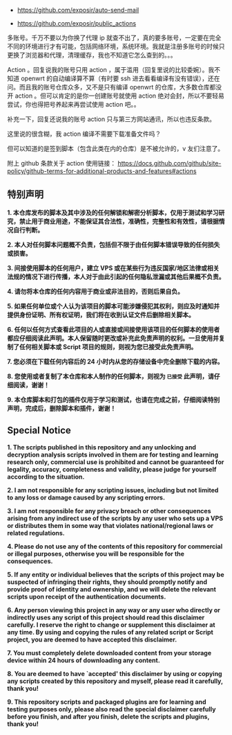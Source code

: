 - https://github.com/exposir/auto-send-mail

- https://github.com/exposir/public_actions



多账号。千万不要以为你换了代理 ip 就查不出了，真的要多账号，一定要在完全不同的环境进行才有可能，包括网络环境，系统环境。我就是注册多账号的时候只更换了浏览器和代理，清理缓存，我也不知道它怎么查到的。。。

Action 。回复说我的账号只用 action ，属于滥用（回复里说的比较委婉）。我不知道 openwrt 的自动编译算不算（有时要 ssh 进去看看编译有没有错误），还在问。而且我的账号仓库众多，又不是只有编译 openwrt 的仓库，大多数仓库都没开 action 。但可以肯定的是你一创建账号就使用 action 绝对会封，所以不要轻易尝试，你也得把号养起来再尝试使用 action 吧。。

补充一下，回复还说我的账号 action 只与第三方网站通讯，所以也违反条款。

这里说的很含糊，我 action 编译不需要下载准备文件吗？

但可以知道的是签到脚本（包含此类在内的仓库）是不被允许的，v 友们注意了。

附上 github 条款关于 action 使用链接：
https://docs.github.com/github/site-policy/github-terms-for-additional-products-and-features#actions



## 特别声明

**1. 本仓库发布的脚本及其中涉及的任何解锁和解密分析脚本，仅用于测试和学习研究，禁止用于商业用途，不能保证其合法性，准确性，完整性和有效性，请根据情况自行判断。**

**2. 本人对任何脚本问题概不负责，包括但不限于由任何脚本错误导致的任何损失或损害。**

**3. 间接使用脚本的任何用户，建立 VPS 或在某些行为违反国家/地区法律或相关法规的情况下进行传播，本人对于由此引起的任何隐私泄漏或其他后果概不负责。**

**4. 请勿将本仓库的任何内容用于商业或非法目的，否则后果自负。**

**5. 如果任何单位或个人认为该项目的脚本可能涉嫌侵犯其权利，则应及时通知并提供身份证明、所有权证明，我们将在收到认证文件后删除相关脚本。**

**6. 任何以任何方式查看此项目的人或直接或间接使用该项目的任何脚本的使用者都应仔细阅读此声明。本人保留随时更改或补充此免责声明的权利。一旦使用并复制了任何相关脚本或 Script 项目的规则，则视为您已接受此免责声明。**

**7. 您必须在下载任何内容后的 24 小时内从您的存储设备中完全删除下载的内容。**

**8. 您使用或者复制了本仓库和本人制作的任何脚本，则视为 `已接受` 此声明，请仔细阅读，谢谢！**

**9. 本仓库脚本和打包的插件仅用于学习和测试，也请在完成之前，仔细阅读特别声明，完成后，删除脚本和插件，谢谢！**

## Special Notice

**1. The scripts published in this repository and any unlocking and decryption analysis scripts involved in them are for testing and learning research only, commercial use is prohibited and cannot be guaranteed for legality, accuracy, completeness and validity, please judge for yourself according to the situation.**

**2. I am not responsible for any scripting issues, including but not limited to any loss or damage caused by any scripting errors.**

**3. I am not responsible for any privacy breach or other consequences arising from any indirect use of the scripts by any user who sets up a VPS or distributes them in some way that violates national/regional laws or related regulations.**

**4. Please do not use any of the contents of this repository for commercial or illegal purposes, otherwise you will be responsible for the consequences.**

**5. If any entity or individual believes that the scripts of this project may be suspected of infringing their rights, they should promptly notify and provide proof of identity and ownership, and we will delete the relevant scripts upon receipt of the authentication documents.**

**6. Any person viewing this project in any way or any user who directly or indirectly uses any script of this project should read this disclaimer carefully. I reserve the right to change or supplement this disclaimer at any time. By using and copying the rules of any related script or Script project, you are deemed to have accepted this disclaimer.**

**7. You must completely delete downloaded content from your storage device within 24 hours of downloading any content.**

**8. You are deemed to have `accepted' this disclaimer by using or copying any scripts created by this repository and myself, please read it carefully, thank you!**

**9. This repository scripts and packaged plugins are for learning and testing purposes only, please also read the special disclaimer carefully before you finish, and after you finish, delete the scripts and plugins, thank you!**
